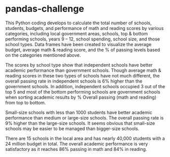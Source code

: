 # pandas-challenge
This Python coding develops to calculate the total number of schools, students, budgets, and performance of math and reading scores by various categories, including local government areas, schools, top & bottom performing schools, years 9 – 12, school spending, school size, and those school types. Data frames have been created to visualize the average budget, average math & reading score, and the % of passing levels based on the categories mentioned above. 

The scores by school type show that independent schools have better academic performance than government schools. Though average math & reading scores in these two types of schools have not much different, the overall passing rate in independent schools is 6% higher than the government schools. 
In addition, independent schools occupied 3 out of the top 5 and most of the bottom performing schools are government schools when sorting academic results by % Overall passing (math and reading) from top to bottom. 

Small-size schools with less than 1000 students have better academic performance than medium or large-size schools.  The overall passing rate is 9% higher than the large-size schools. It seems obvious that small-size schools may be easier to be managed than bigger-size schools.

There are 15 schools in the local area and has nearly 40,000 students with a 24 million budget in total. The overall academic performance is very satisfactory as it reaches 86% passing in math and 84% in reading.

